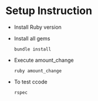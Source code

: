 # Setup Instruction 

* Install Ruby version

* Install all gems
    ```
    bundle install
    ```

* Execute amount_change 
   ```
   ruby amount_change
   ```

*  To test ccode
   ```
   rspec
   ```
